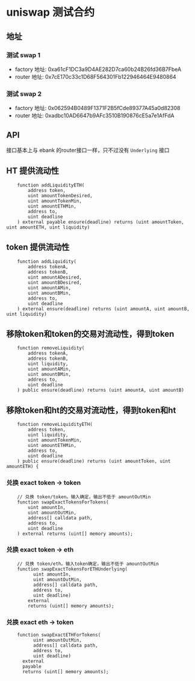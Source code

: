 # uniswap 测试合约

## 地址

### 测试 swap 1

* factory 地址: 0xa61cF1DC3a9D4AE282D7ca60b24B26fd36B7FbeA
* router 地址: 0x7cE170c33c1D68F564301Fb122946464E9480864


### 测试 swap 2

* factory 地址: 0x062594B0489F1371F2B5fCde89377A45a0d82308
* router 地址: 0xadbc10AD6647b9AFc3510B190876cE5a7e1AfFdA

## API

接口基本上与 ebank 的router接口一样，只不过没有 `Underlying` 接口


## HT 提供流动性
```
    function addLiquidityETH(
        address token,
        uint amountTokenDesired,
        uint amountTokenMin,
        uint amountETHMin,
        address to,
        uint deadline
    ) external payable ensure(deadline) returns (uint amountToken, uint amountETH, uint liquidity)
```

## token 提供流动性

```-
    function addLiquidity(
        address tokenA,
        address tokenB,
        uint amountADesired,
        uint amountBDesired,
        uint amountAMin,
        uint amountBMin,
        address to,
        uint deadline
    ) external ensure(deadline) returns (uint amountA, uint amountB, uint liquidity)
```


## 移除token和token的交易对流动性，得到token
```
    function removeLiquidity(
        address tokenA,
        address tokenB,
        uint liquidity,
        uint amountAMin,
        uint amountBMin,
        address to,
        uint deadline
    ) public ensure(deadline) returns (uint amountA, uint amountB) 
```

## 移除token和ht的交易对流动性，得到token和ht

```
    function removeLiquidityETH(
        address token,
        uint liquidity,
        uint amountTokenMin,
        uint amountETHMin,
        address to,
        uint deadline
    ) public ensure(deadline) returns (uint amountToken, uint amountETH) {
```


### 兑换 exact token -> token

```
    // 兑换 token/token。输入确定，输出不低于 amountOutMin
    function swapExactTokensForTokens(
        uint amountIn,
        uint amountOutMin,
        address[] calldata path,
        address to,
        uint deadline
    ) external returns (uint[] memory amounts);
```

### 兑换 exact token -> eth

```
    // 兑换 token/eth。输入token确定，输出不低于 amountOutMin
    function swapExactTokensForETHUnderlying(
          uint amountIn,
          uint amountOutMin,
          address[] calldata path,
          address to,
          uint deadline)
        external
        returns (uint[] memory amounts);
```

### 兑换 exact eth -> token

```
    function swapExactETHForTokens(
          uint amountOutMin,
          address[] calldata path,
          address to,
          uint deadline)
      external
      payable
      returns (uint[] memory amounts);
```
